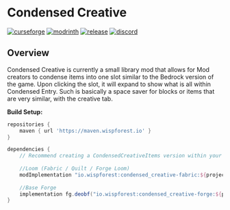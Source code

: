# Condensed Creative

[![curseforge](https://img.shields.io/badge/-CurseForge-gray?style=for-the-badge&logo=curseforge&labelColor=orange)](https://www.curseforge.com/minecraft/mc-mods/cci)
[![modrinth](https://img.shields.io/badge/-modrinth-gray?style=for-the-badge&labelColor=green&labelWidth=15&logo=appveyor&logoColor=white)](https://modrinth.com/mod/condensed-creative)
[![release](https://img.shields.io/github/v/release/wisp-forest/CondensedCreativeItems?logo=github&style=for-the-badge)](https://github.com/wisp-forest/CondensedCreativeItems/releases)
[![discord](https://img.shields.io/discord/825828008644313089?label=wisp%20forest&logo=discord&logoColor=white&style=for-the-badge)](https://discord.gg/xrwHKktV2d)

## Overview

Condensed Creative is currently a small library mod that allows for Mod creators to condense items into one slot similar to the Bedrock version of the game. Upon clicking the slot, it will expand to show what is all within Condensed Entry. Such is basically a space saver for blocks or items that are very similar, with the creative tab.

**Build Setup:**

```groovy
repositories {
    maven { url 'https://maven.wispforest.io' }
}

dependencies {
    // Recommend creating a CondensedCreativeItems version within your gradle.properties 
    
    //Loom (Fabric / Quilt / Forge Loom)
    modImplementation "io.wispforest:condensed_creative-fabric:${project.condensed_creative_version}"
    
    //Base Forge
    implementation fg.deobf("io.wispforest:condensed_creative-forge:${project.condensed_creative_version}")
}
